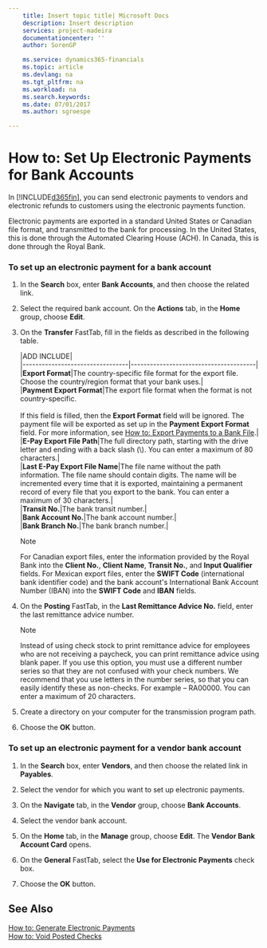 ```yaml
---
    title: Insert topic title| Microsoft Docs
    description: Insert description
    services: project-madeira
    documentationcenter: ''
    author: SorenGP

    ms.service: dynamics365-financials
    ms.topic: article
    ms.devlang: na
    ms.tgt_pltfrm: na
    ms.workload: na
    ms.search.keywords:
    ms.date: 07/01/2017
    ms.author: sgroespe

---
```

# How to: Set Up Electronic Payments for Bank Accounts
In [!INCLUDE[d365fin](../../includes/d365fin_md.md)], you can send electronic payments to vendors and electronic refunds to customers using the electronic payments function.  
  
 Electronic payments are exported in a standard United States or Canadian file format, and transmitted to the bank for processing. In the United States, this is done through the Automated Clearing House \(ACH\). In Canada, this is done through the Royal Bank.  
  
### To set up an electronic payment for a bank account  
  
1.  In the **Search** box, enter  **Bank Accounts**, and then choose the related link.  
  
2.  Select the required bank account. On the **Actions** tab, in the **Home** group, choose **Edit**.  
  
3.  On the **Transfer** FastTab, fill in the fields as described in the following table.  
  
    |ADD INCLUDE<!--[!INCLUDE[bp_tablefield](../../includes/bp_tabledescription_md.md)]-->|  
    |---------------------------------|---------------------------------------|  
    |**Export Format**|The country-specific file format for the export file. Choose the country\/region format that your bank uses.|  
    |**Payment Export Format**|The export file format when the format is not country-specific.<br /><br /> If this field is filled, then the **Export Format** field will be ignored. The payment file will be exported as set up in the **Payment Export Format** field. For more information, see [How to: Export Payments to a Bank File](../how-to-export-payments-to-a-bank-file.md).|  
    |**E-Pay Export File Path**|The full directory path, starting with the drive letter and ending with a back slash \(\\\). You can enter a maximum of 80 characters.|  
    |**Last E-Pay Export File Name**|The file name without the path information. The file name should contain digits. The name will be incremented every time that it is exported, maintaining a permanent record of every file that you export to the bank. You can enter a maximum of 30 characters.|  
    |**Transit No.**|The bank transit number.|  
    |**Bank Account No.**|The bank account number.|  
    |**Bank Branch No.**|The bank branch number.|  
  
    > [!NOTE]  
    >  For Canadian export files, enter the information provided by the Royal Bank into the **Client No.**, **Client Name**, **Transit No.**, and **Input Qualifier** fields. For Mexican export files, enter the **SWIFT Code** \(international bank identifier code\) and the bank account's International Bank Account Number \(IBAN\) into the **SWIFT Code** and **IBAN** fields.  
  
4.  On the **Posting** FastTab, in the **Last Remittance Advice No.** field, enter the last remittance advice number.  
  
    > [!NOTE]  
    >  Instead of using check stock to print remittance advice for employees who are not receiving a paycheck, you can print remittance advice using blank paper. If you use this option, you must use a different number series so that they are not confused with your check numbers. We recommend that you use letters in the number series, so that you can easily identify these as non-checks. For example – RA00000. You can enter a maximum of 20 characters.  
  
5.  Create a directory on your computer for the transmission program path.  
  
6.  Choose the **OK** button.  
  
### To set up an electronic payment for a vendor bank account  
  
1.  In the **Search** box, enter **Vendors**, and then choose the related link in **Payables**.  
  
2.  Select the vendor for which you want to set up electronic payments.  
  
3.  On the **Navigate** tab, in the **Vendor** group, choose **Bank Accounts**.  
  
4.  Select the vendor bank account.  
  
5.  On the **Home** tab, in the **Manage** group, choose **Edit**. The **Vendor Bank Account Card** opens.  
  
6.  On the **General** FastTab, select the **Use for Electronic Payments** check box.  
  
7.  Choose the **OK** button.  
  
## See Also  
 [How to: Generate Electronic Payments](../how-to-generate-electronic-payments.md)   
 [How to: Void Posted Checks](../how-to-void-posted-checks.md)